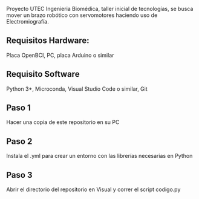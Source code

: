Proyecto UTEC Ingenieria Biomédica, taller inicial de tecnologías, se busca mover un brazo robótico con servomotores haciendo uso de Electromiografía. 

## Requisitos Hardware: 
Placa OpenBCI, 
PC, 
placa Arduino o similar

## Requisito Software
Python 3+,
Microconda,
Visual Studio Code o similar,
Git

## Paso 1
Hacer una copia de este repositorio en su PC

## Paso 2 
Instala el .yml para crear un entorno con las librerías necesarias en Python

## Paso 3
Abrir el directorio del repositorio en Visual y correr el script codigo.py